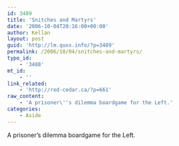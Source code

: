 ```yaml
---
id: 3489
title: 'Snitches and Martyrs'
date: '2006-10-04T20:16:00+00:00'
author: Kellan
layout: post
guid: 'http://lm.quxx.info/?p=3489'
permalink: /2006/10/04/snitches-and-martyrs/
typo_id:
    - '3488'
mt_id:
    - ''
link_related:
    - 'http://red-cedar.ca/?p=661'
raw_content:
    - 'A prisoner\''s dilemma boardgame for the Left.'
categories:
    - Aside
---
```


A prisoner’s dilemma boardgame for the Left.